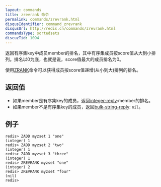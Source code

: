```yaml
---
layout: commands
title: zrevrank 命令
permalink: commands/zrevrank.html
disqusIdentifier: command_zrevrank
disqusUrl: http://redis.cn/commands/zrevrank.html
commandsType: sortedsets
discuzTid: 1094
---
```


返回有序集key中成员member的排名，其中有序集成员按score值从大到小排列。排名以0为底，也就是说，score值最大的成员排名为0。

使用[ZRANK](/commands/zrank.html)命令可以获得成员按score值递增(从小到大)排列的排名。

## 返回值

- 如果member是有序集key的成员，返回[integer-reply](/topics/protocol#integer-reply):member的排名。
- 如果member不是有序集key的成员，返回[bulk-string-reply](/topics/protocol#bulk-string-reply): `nil`。

## 例子

	redis> ZADD myzset 1 "one"
	(integer) 1
	redis> ZADD myzset 2 "two"
	(integer) 1
	redis> ZADD myzset 3 "three"
	(integer) 1
	redis> ZREVRANK myzset "one"
	(integer) 2
	redis> ZREVRANK myzset "four"
	(nil)
	redis> 